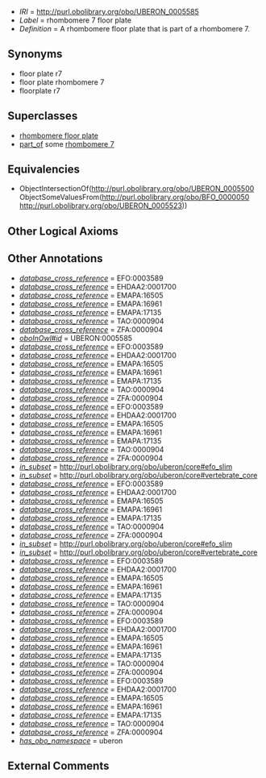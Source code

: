  * *IRI* = http://purl.obolibrary.org/obo/UBERON_0005585
 * *Label* = rhombomere 7 floor plate
 * *Definition* = A rhombomere floor plate that is part of a rhombomere 7.

## Synonyms

 * floor plate r7
 * floor plate rhombomere 7
 * floorplate r7

## Superclasses

 * [rhombomere floor plate](../../UBERON/00/UBERON_0005500.md)
 * [part_of](../../BFO/50/BFO_0000050.md) some [rhombomere 7](../../UBERON/23/UBERON_0005523.md)

## Equivalencies

 * ObjectIntersectionOf(<http://purl.obolibrary.org/obo/UBERON_0005500> ObjectSomeValuesFrom(<http://purl.obolibrary.org/obo/BFO_0000050> <http://purl.obolibrary.org/obo/UBERON_0005523>))

## Other Logical Axioms


## Other Annotations

 * *[database_cross_reference](../../ef/oboInOwl#hasDbXref.md)* = EFO:0003589
 * *[database_cross_reference](../../ef/oboInOwl#hasDbXref.md)* = EHDAA2:0001700
 * *[database_cross_reference](../../ef/oboInOwl#hasDbXref.md)* = EMAPA:16505
 * *[database_cross_reference](../../ef/oboInOwl#hasDbXref.md)* = EMAPA:16961
 * *[database_cross_reference](../../ef/oboInOwl#hasDbXref.md)* = EMAPA:17135
 * *[database_cross_reference](../../ef/oboInOwl#hasDbXref.md)* = TAO:0000904
 * *[database_cross_reference](../../ef/oboInOwl#hasDbXref.md)* = ZFA:0000904
 * *[oboInOwl#id](../../id/oboInOwl#id.md)* = UBERON:0005585
 * *[database_cross_reference](../../ef/oboInOwl#hasDbXref.md)* = EFO:0003589
 * *[database_cross_reference](../../ef/oboInOwl#hasDbXref.md)* = EHDAA2:0001700
 * *[database_cross_reference](../../ef/oboInOwl#hasDbXref.md)* = EMAPA:16505
 * *[database_cross_reference](../../ef/oboInOwl#hasDbXref.md)* = EMAPA:16961
 * *[database_cross_reference](../../ef/oboInOwl#hasDbXref.md)* = EMAPA:17135
 * *[database_cross_reference](../../ef/oboInOwl#hasDbXref.md)* = TAO:0000904
 * *[database_cross_reference](../../ef/oboInOwl#hasDbXref.md)* = ZFA:0000904
 * *[database_cross_reference](../../ef/oboInOwl#hasDbXref.md)* = EFO:0003589
 * *[database_cross_reference](../../ef/oboInOwl#hasDbXref.md)* = EHDAA2:0001700
 * *[database_cross_reference](../../ef/oboInOwl#hasDbXref.md)* = EMAPA:16505
 * *[database_cross_reference](../../ef/oboInOwl#hasDbXref.md)* = EMAPA:16961
 * *[database_cross_reference](../../ef/oboInOwl#hasDbXref.md)* = EMAPA:17135
 * *[database_cross_reference](../../ef/oboInOwl#hasDbXref.md)* = TAO:0000904
 * *[database_cross_reference](../../ef/oboInOwl#hasDbXref.md)* = ZFA:0000904
 * *[in_subset](../../et/oboInOwl#inSubset.md)* = http://purl.obolibrary.org/obo/uberon/core#efo_slim
 * *[in_subset](../../et/oboInOwl#inSubset.md)* = http://purl.obolibrary.org/obo/uberon/core#vertebrate_core
 * *[database_cross_reference](../../ef/oboInOwl#hasDbXref.md)* = EFO:0003589
 * *[database_cross_reference](../../ef/oboInOwl#hasDbXref.md)* = EHDAA2:0001700
 * *[database_cross_reference](../../ef/oboInOwl#hasDbXref.md)* = EMAPA:16505
 * *[database_cross_reference](../../ef/oboInOwl#hasDbXref.md)* = EMAPA:16961
 * *[database_cross_reference](../../ef/oboInOwl#hasDbXref.md)* = EMAPA:17135
 * *[database_cross_reference](../../ef/oboInOwl#hasDbXref.md)* = TAO:0000904
 * *[database_cross_reference](../../ef/oboInOwl#hasDbXref.md)* = ZFA:0000904
 * *[in_subset](../../et/oboInOwl#inSubset.md)* = http://purl.obolibrary.org/obo/uberon/core#efo_slim
 * *[in_subset](../../et/oboInOwl#inSubset.md)* = http://purl.obolibrary.org/obo/uberon/core#vertebrate_core
 * *[database_cross_reference](../../ef/oboInOwl#hasDbXref.md)* = EFO:0003589
 * *[database_cross_reference](../../ef/oboInOwl#hasDbXref.md)* = EHDAA2:0001700
 * *[database_cross_reference](../../ef/oboInOwl#hasDbXref.md)* = EMAPA:16505
 * *[database_cross_reference](../../ef/oboInOwl#hasDbXref.md)* = EMAPA:16961
 * *[database_cross_reference](../../ef/oboInOwl#hasDbXref.md)* = EMAPA:17135
 * *[database_cross_reference](../../ef/oboInOwl#hasDbXref.md)* = TAO:0000904
 * *[database_cross_reference](../../ef/oboInOwl#hasDbXref.md)* = ZFA:0000904
 * *[database_cross_reference](../../ef/oboInOwl#hasDbXref.md)* = EFO:0003589
 * *[database_cross_reference](../../ef/oboInOwl#hasDbXref.md)* = EHDAA2:0001700
 * *[database_cross_reference](../../ef/oboInOwl#hasDbXref.md)* = EMAPA:16505
 * *[database_cross_reference](../../ef/oboInOwl#hasDbXref.md)* = EMAPA:16961
 * *[database_cross_reference](../../ef/oboInOwl#hasDbXref.md)* = EMAPA:17135
 * *[database_cross_reference](../../ef/oboInOwl#hasDbXref.md)* = TAO:0000904
 * *[database_cross_reference](../../ef/oboInOwl#hasDbXref.md)* = ZFA:0000904
 * *[database_cross_reference](../../ef/oboInOwl#hasDbXref.md)* = EFO:0003589
 * *[database_cross_reference](../../ef/oboInOwl#hasDbXref.md)* = EHDAA2:0001700
 * *[database_cross_reference](../../ef/oboInOwl#hasDbXref.md)* = EMAPA:16505
 * *[database_cross_reference](../../ef/oboInOwl#hasDbXref.md)* = EMAPA:16961
 * *[database_cross_reference](../../ef/oboInOwl#hasDbXref.md)* = EMAPA:17135
 * *[database_cross_reference](../../ef/oboInOwl#hasDbXref.md)* = TAO:0000904
 * *[database_cross_reference](../../ef/oboInOwl#hasDbXref.md)* = ZFA:0000904
 * *[has_obo_namespace](../../ce/oboInOwl#hasOBONamespace.md)* = uberon

## External Comments

